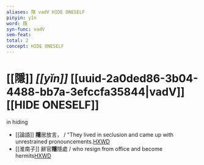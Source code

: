 ```yaml
---
aliases: 隱 vadV HIDE ONESELF
pinyin: yǐn
word: 隱
syn-func: vadV
sem-feat: 
total: 2
concept: HIDE ONESELF 
---
```

# [[隱]] *[[yǐn]]*  [[uuid-2a0ded86-3b04-4488-bb7a-3efccfa35844|vadV]] [[HIDE ONESELF]]
in hiding
 - [[論語]] **隱**居放言， / "They lived in seclusion and came up with unrestrained pronouncements.[HXWD](https://hxwd.org/textview.html?location=KR1h0004_tls_018-29a.14)
 - [[淮南子]] 辭官**隱**隱處 / who resign from office and become hermits[HXWD](https://hxwd.org/textview.html?location=KR3j0010_tls_013-8a.25)